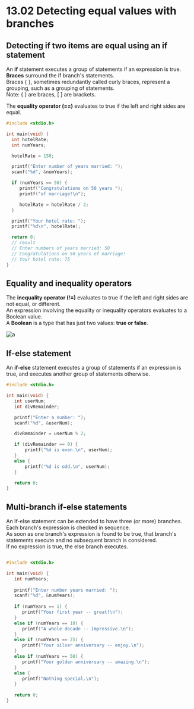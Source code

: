 # 13.02 Detecting equal values with branches

## Detecting if two items are equal using an if statement
An **if** statement executes a group of statements if an expression is true.   
**Braces** surround the if branch's statements.   
Braces { }, sometimes redundantly called curly braces, represent a grouping, such as a grouping of statements.   
Note: { } are braces, [ ] are brackets.   
 
The **equality operator (==)** evaluates to true if the left and right sides are equal.   

```c
#include <stdio.h>

int main(void) {
  int hotelRate;
  int numYears;

  hotelRate = 150;

  printf("Enter number of years married: ");
  scanf("%d", &numYears);

  if (numYears == 50) {
     printf("Congratulations on 50 years ");
     printf("of marriage!\n");

     hotelRate = hotelRate / 2;
  }

  printf("Your hotel rate: ");
  printf("%d\n", hotelRate);

  return 0;
  // result
  // Enter numbers of years married: 50
  // Congratulations on 50 years of marriage!
  // Your hotel rate: 75
}
```

## Equality and inequality operators
The **inequality operator (!=)** evaluates to true if the left and right sides are not equal, or different.   
An expression involving the equality or inequality operators evaluates to a Boolean value.   
A **Boolean** is a type that has just two values: **true or false**.   

![a](https://github.com/ijaejun1025/CIS224-Computer_Architecture/assets/154036705/a1781854-67a5-489f-8aee-653a9bb25df8)

## If-else statement
An **if-else** statement executes a group of statements if an expression is true, and executes another group of statements otherwise.    

```c
#include <stdio.h>

int main(void) {
   int userNum;
   int divRemainder;

   printf("Enter a number: ");
   scanf("%d", &userNum);

   divRemainder = userNum % 2;

   if (divRemainder == 0) {
       printf("%d is even.\n", userNum);
   }
   else {
       printf("%d is odd.\n", userNum);
   }

   return 0;
}
```

## Multi-branch if-else statements
An If-else statement can be extended to have three (or more) branches.   
Each branch's expression is checked in sequence.    
As soon as one branch's expression is found to be true, that branch's statements execute and no subsequent branch is considered.   
If no expression is true, the else branch executes.   

```c

#include <stdio.h>

int main(void) {
   int numYears;
   
   printf("Enter number years married: ");
   scanf("%d", &numYears);
   
   if (numYears == 1) {
      printf("Your first year -- great!\n");
   }
   else if (numYears == 10) {
      printf("A whole decade -- impressive.\n");
   }
   else if (numYears == 25) {
      printf("Your silver anniversary -- enjoy.\n");
   }
   else if (numYears == 50) {
      printf("Your golden anniversary -- amazing.\n");
   }
   else {
      printf("Nothing special.\n");
   }
   
   return 0;
}
```
